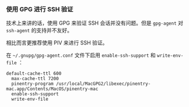 ### 使用 GPG 进行 SSH 验证

技术上来讲的话，使用 GPG 来验证 SSH 会话并没有问题。但是 `gpg-agent`  对 `ssh-agent` 的支持并不友好。

相比而言更推荐使用 PIV 来进行 SSH 验证。

在 `~/.gnupg/gpg-agent.conf` 文件下启用 `enable-ssh-support` 和 `write-env-file` ：

```
default-cache-ttl 600
  max-cache-ttl 7200
  pinentry-program /usr/local/MacGPG2/libexec/pinentry-mac.app/Contents/MacOS/pinentry-mac
  enable-ssh-support
  write-env-file
```

